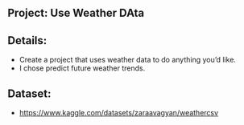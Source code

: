 ## Project: Use Weather DAta
## Details: 
- Create a project that uses weather data to do anything you’d like. 
- I chose predict future weather trends. 

## Dataset:
  - https://www.kaggle.com/datasets/zaraavagyan/weathercsv
